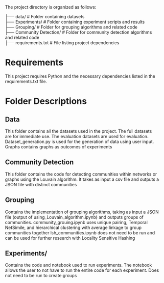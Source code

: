 The project directory is organized as follows:


├── data/                # Folder containing datasets  
├── Experiments/         # Folder containing experiment scripts and results  
├── Grouping/            # Folder for grouping algorithms and related code  
├── Community Detection/ # Folder for community detection algorithms and related code  
├── requirements.txt     # File listing project dependencies  

# Requirements

This project requires Python and the necessary dependencies listed in the requirements.txt file.

# Folder Descriptions

## Data  
This folder contains all the datasets used in the project. The full datasets are for immediate use. The evaluation datasets are used for evaluation. Dataset_generation.py is used for the generation of data using user input. Graphs contains graphs as outcomes of experiments

## Community Detection  
This folder contains the code for detecting communities within networks or graphs using the Louvain algorithm. It takes as input a csv file and outputs a JSON file with distinct communities

## Grouping
Contains the implementation of grouping algorithms, taking as input a JSON file (output of using_Louvain_algorithm.ipynb) and outputs groups of communities. community_grouing.ipynb uses unique pairing, Temporal     NetSimile, and hierarchical clustering with average linkage to group communities together
lsh_communities.ipynb does not need to be run and can be used for further research with Locality Sensitive Hashing
    
## Experiments/
Contains the code and notebook used to run experiments. The notebook allows the user to not have to run the entire code for each experiment. Does not need to be run to create groups

